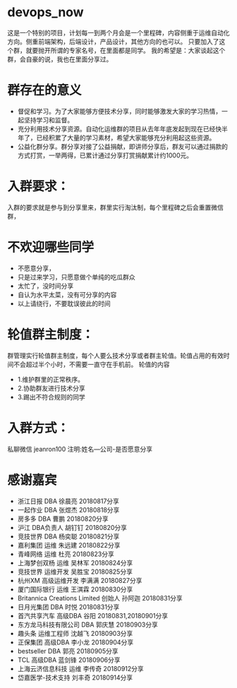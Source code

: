# devops_now
这是一个特别的项目，计划每一到两个月会是一个里程碑，内容侧重于运维自动化方向。侧重前端架构，后端设计，产品设计，其他方向的也可以。
只要加入了这个群，就要抛开所谓的专家名号，在里面都是同学。
我的希望是：大家谈起这个群，会自豪的说，我也在里面分享过。

# 群存在的意义
- 督促和学习。为了大家能够方便技术分享，同时能够激发大家的学习热情，一起坚持学习和监督。
- 充分利用技术分享资源。自动化运维群的项目从去年年底发起到现在已经快半年了，已经积累了大量的学习素材，希望大家能够充分利用起这些资源。
- 公益化群分享。群分享对接了公益捐献，即讲师分享后，群友可以通过捐款的方式打赏，一举两得，已累计通过分享打赏捐献累计约1000元。


# 入群要求：
入群的要求就是参与到分享里来，群里实行淘汰制，每个里程碑之后会重置微信群，

# 不欢迎哪些同学
- 不愿意分享，
- 只是过来学习，只愿意做个单纯的吃瓜群众
- 太忙了，没时间分享
- 自认为水平太菜，没有可分享的内容
- 以上请绕行，不要耽误彼此的时间

# 轮值群主制度：
群管理实行轮值群主制度，每个人要么技术分享或者群主轮值。轮值占用的有效时间不会超过半个小时，不需要一直守在手机前。
轮值的内容
  - 1.维护群里的正常秩序。
  - 2.协助群友进行技术分享
  - 3.踢出不符合规则的同学
  
# 入群方式：
私聊微信 jeanron100 注明:姓名—公司-是否愿意分享

#  感谢嘉宾
  - 浙江日报 DBA  徐晨亮  20180817分享
  - 一起作业 DBA  张煜杰  20180818分享
  - 房多多   DBA  曹鹏    20180820分享
  - 沪江     DBA负责人 胡钉钉 20180820分享
  - 竞技世界 DBA  杨奕聪   20180821分享
  - 嘉利集团  运维 朱远建   20180822分享
  - 青峰网络 运维 杜亮   20180823分享
  - 上海梦创双杨 运维  吴林军  20180824分享
  - 竞技世界 运维开发  吴胜宝   20180825分享
  - 杭州XM  高级运维开发 李满满  20180827分享
  - 厦门国际银行 运维  王淇霖  20180830分享
  - Britannica Creations Limited 创始人  孙阿迦 20180831分享
  - 日月光集团  DBA 时悦 20180831分享
  - 首汽共享汽车  高级DBA  谷阳 20180831,20180901分享
  - 东方龙马科技有限公司 DBA  郭庆慧  20180903分享
  - 趣头条  运维工程师  沈越飞  20180903分享
  - 正保集团 高级DBA  李小龙  20180904分享
  - bestseller DBA 郭亮  20180905分享
  - TCL   高级DBA  蓝剑锋 20180906分享
  - 上海云济信息科技 运维 李传奇  20180912分享
  - 岱嘉医学-技术支持 刘丰奇 20180914分享
 
